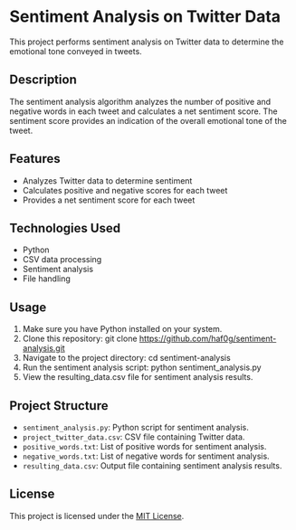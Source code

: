 # Sentiment Analysis on Twitter Data

This project performs sentiment analysis on Twitter data to determine the emotional tone conveyed in tweets.

## Description

The sentiment analysis algorithm analyzes the number of positive and negative words in each tweet and calculates a net sentiment score. The sentiment score provides an indication of the overall emotional tone of the tweet.

## Features

- Analyzes Twitter data to determine sentiment
- Calculates positive and negative scores for each tweet
- Provides a net sentiment score for each tweet

## Technologies Used

- Python
- CSV data processing
- Sentiment analysis
- File handling

## Usage

1. Make sure you have Python installed on your system.
2. Clone this repository: git clone https://github.com/haf0g/sentiment-analysis.git
3. Navigate to the project directory: cd sentiment-analysis
4. Run the sentiment analysis script: python sentiment_analysis.py
5. View the resulting_data.csv file for sentiment analysis results.

## Project Structure

- `sentiment_analysis.py`: Python script for sentiment analysis.
- `project_twitter_data.csv`: CSV file containing Twitter data.
- `positive_words.txt`: List of positive words for sentiment analysis.
- `negative_words.txt`: List of negative words for sentiment analysis.
- `resulting_data.csv`: Output file containing sentiment analysis results.

## License

This project is licensed under the [MIT License](LICENSE).

